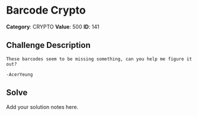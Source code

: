 # Barcode Crypto
**Category**: CRYPTO
**Value**: 500
**ID**: 141

## Challenge Description
```
These barcodes seem to be missing something, can you help me figure it out?

-AcerYeung
```

## Solve
Add your solution notes here.
